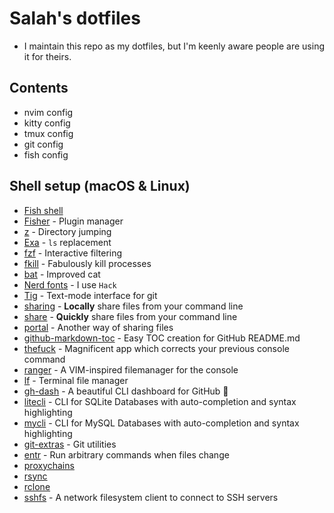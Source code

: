 # Salah's dotfiles

- I maintain this repo as my dotfiles, but I'm keenly aware people are using it for theirs.

## Contents

- nvim config
- kitty config
- tmux config
- git config
- fish config

## Shell setup (macOS & Linux)

- [Fish shell](https://fishshell.com/)
- [Fisher](https://github.com/jorgebucaran/fisher) - Plugin manager
- [z](https://github.com/ajeetdsouza/zoxide) - Directory jumping
- [Exa](https://github.com/ogham/exa) - `ls` replacement
- [fzf](https://github.com/jethrokuan/fzf) - Interactive filtering
- [fkill](https://github.com/sindresorhus/fkill) - Fabulously kill processes
- [bat](https://github.com/sharkdp/bat) - Improved cat
- [Nerd fonts](https://github.com/ryanoasis/nerd-fonts) - I use `Hack`
- [Tig](https://github.com/jonas/tig) - Text-mode interface for git
- [sharing](https://github.com/parvardegr/sharing) - **Locally** share files from your command line
- [share](https://github.com/marionebl/share-cli) - **Quickly** share files from your command line
- [portal](https://github.com/SpatiumPortae/portal) - Another way of sharing files
- [github-markdown-toc](https://github.com/ekalinin/github-markdown-toc) - Easy TOC creation for GitHub README.md
- [thefuck](https://github.com/nvbn/thefuck) - Magnificent app which corrects your previous console command
- [ranger](https://github.com/ranger/ranger) - A VIM-inspired filemanager for the console
- [lf](https://github.com/gokcehan/lf) - Terminal file manager
- [gh-dash](https://github.com/dlvhdr/gh-dash) - A beautiful CLI dashboard for GitHub 🚀
- [litecli](https://github.com/dbcli/litecli) - CLI for SQLite Databases with auto-completion and syntax highlighting
- [mycli](https://github.com/dbcli/mycli) - CLI for MySQL Databases with auto-completion and syntax highlighting
- [git-extras](https://github.com/tj/git-extras) - Git utilities
- [entr](https://github.com/eradman/entr) - Run arbitrary commands when files change
- [proxychains](https://github.com/haad/proxychains)
- [rsync](https://github.com/WayneD/rsync)
- [rclone](https://github.com/rclone/rclone)
- [sshfs](https://github.com/libfuse/sshfs) - A network filesystem client to connect to SSH servers
